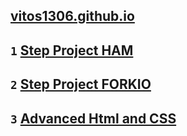 ## [vitos1306.github.io](https://vitos1306.github.io)
## `1` [Step Project HAM](https://vitos1306.github.io/ham)
## `2` [Step Project FORKIO](https://vitos1306.github.io/forkio)
## `3` [Advanced Html and CSS](https://vitos1306.github.io/homework2)